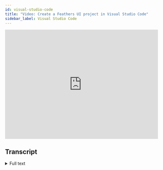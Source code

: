 ```yaml
---
id: visual-studio-code
title: "Video: Create a Feathers UI project in Visual Studio Code"
sidebar_label: Visual Studio Code
---
```


<iframe src="https://player.vimeo.com/video/438985481" width="100%" height="360" frameborder="0" allow="autoplay; fullscreen" allowfullscreen></iframe>

## Transcript

<details>
<summary>
Full text
</summary>

We're going to create our first [Feathers UI](https://feathersui.com/) project in [Visual Studio Code](https://code.visualstudio.com/).

First, let's set up the extensions that we need.

Switch to the **Extensions** view. Then, search for _Feathers UI_ in the Marketplace.

Let's install the [Feathers UI Extension Pack](https://marketplace.visualstudio.com/items?itemName=bowlerhatllc.vscode-feathersui-extension-pack).

This pack installs the [Haxe programming language extension](https://marketplace.visualstudio.com/items?itemName=nadako.vshaxe), the [Lime extension for OpenFL projects](https://marketplace.visualstudio.com/items?itemName=openfl.lime-vscode-extension), and (of course) the [Feathers UI extension](https://marketplace.visualstudio.com/items?itemName=bowlerhatllc.vscode-feathersui).

Just click the **Install** button to get all three in one single step. If you prefer, you can choose to install each of these extensions individually.

Now, we're ready to create a project.

Go to the File menu, and choose **Open Folder…** (on macOS, choose **Open…**).

Create a new, empty folder with the name of your project somewhere on your computer. Let's call it **HelloWorld**. We'll open this folder as the root of our Visual Studio Code workspace.

Next, go to the **View** menu, and choose **Command Palette…**.

Then, search for the **Feathers UI: Create new project** command. Make sure that the command is selected in results the list, and then run it by pressing <kbd>Enter</kbd>.

This will open a terminal and run the new-project command using the [Feathers UI command line interface](../haxe-openfl/cli.md).

Let close that and look at the **Explorer** view where we can see the new project's files. These include:

- The standard [OpenFL _project.xml_ file](https://lime.software/docs/project-files/xml-format/)
- A _src_ folder for Haxe source files
- A default icon
- And the _.vscode_ folder, which contains:
  - A build [task](https://code.visualstudio.com/docs/editor/tasks) for compiling the project
  - And a [launch configuration](https://code.visualstudio.com/docs/editor/debugging#_launch-configurations) for debugging

To debug the project, start by setting the **OpenFL target platform** in the status bar. Let's choose **HTML5/Debug**.

Switch to the **Run and debug** view, and click the button with the ▶ **play** icon to compile and launch the project.

For the HTML5 target, this will launch the Google Chrome web browser. There it is!

Back in Visual Studio Code, let's build the project only, without launching it.

From the **Terminal** menu, choose **Run Build Task…**. This will open a terminal and compile your project.

We can find the compiled output in the _build_ folder, under the name of the active OpenFL target platform. Here's the HTML5 target's output.

Awesome! Visual Studio Code is all set up for Feathers UI development.

</details>
